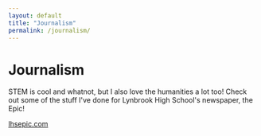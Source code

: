 ```yaml
---
layout: default
title: "Journalism"
permalink: /journalism/
---
```

<h1>Journalism</h1>
<p>STEM is cool and whatnot, but I also love the humanities a lot too! Check out some of the stuff I've done for Lynbrook High School's newspaper, the Epic!</p>
<p><a href="lhsepic.com">lhsepic.com</a></p>
